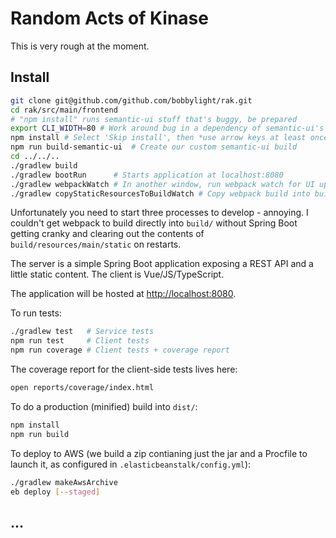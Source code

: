 # Random Acts of Kinase

This is very rough at the moment.

## Install

```sh
git clone git@github.com/github.com/bobbylight/rak.git
cd rak/src/main/frontend
# "npm install" runs semantic-ui stuff that's buggy, be prepared
export CLI_WIDTH=80 # Work around bug in a dependency of semantic-ui's build, should be exactly right
npm install # Select 'Skip install', then *use arrow keys at least once* to select Yes or No
npm run build-semantic-ui  # Create our custom semantic-ui build
cd ../../..
./gradlew build
./gradlew bootRun      # Starts application at localhost:8080
./gradlew webpackWatch # In another window, run webpack watch for UI updates
./gradlew copyStaticResourcesToBuildWatch # Copy webpack build into build/ for hot deploys
```

Unfortunately you need to start three processes to develop - annoying.  I couldn't get
webpack to build directly into `build/` without Spring Boot getting cranky and clearing
out the contents of `build/resources/main/static` on restarts.

The server is a simple Spring Boot application exposing a REST API and a little
static content.  The client is Vue/JS/TypeScript.

The application will be hosted at [http://localhost:8080]().

To run tests:
```sh
./gradlew test   # Service tests
npm run test     # Client tests
npm run coverage # Client tests + coverage report
```

The coverage report for the client-side tests lives here:
```sh
open reports/coverage/index.html
```

To do a production (minified) build into `dist/`:
```sh
npm install
npm run build
```

To deploy to AWS (we build a zip contianing just the jar and a Procfile to launch
it, as configured in `.elasticbeanstalk/config.yml`):
```sh
./gradlew makeAwsArchive
eb deploy [--staged]
```

## ...

